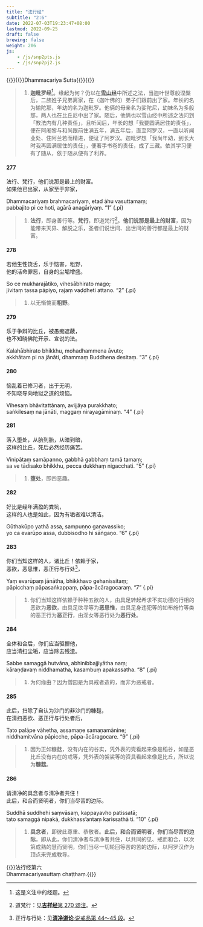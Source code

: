 ```yaml
---
title: "法行经"
subtitle: "2:6"
date: 2022-07-03T19:23:47+08:00
lastmod: 2022-09-25
draft: false
brewing: false
weight: 206
js:
    - /js/snp2pts.js
    - /js/snp2pj2.js
---
```



{{<subtitle>}}{{<suttalink src="snp2.6">}}Dhammacariya Sutta{{</suttalink>}}{{</subtitle>}}

> 1. **迦毗罗经**[^a-1]。缘起为何？仍以在[雪山经](../109/)中所述之法，当迦叶世尊般涅槃后，二族姓子兄弟离家，在（迦叶佛的）弟子们跟前出了家。年长的名为输陀那，年幼的名为迦毗罗。他俩的母亲名为娑陀尼，幼妹名为多般那，两人也在比丘尼中出了家。随后，他俩也以雪山经中所述之法问到「教法内有几种责任」，且听闻后，年长的想「我要圆满居住的责任」，便在阿阇黎与和尚跟前住满五年，满五年后，直至阿罗汉，一直以听闻业处、住阿兰若而精进，便证了阿罗汉。迦毗罗想「我尚年幼，到长大时我再圆满居住的责任」，便著手书卷的责任，成了三藏。依其学习便有了随从，依于随从便有了利养。

[^a-1]: 这是义注中的经题。

#### 277

法行、梵行，他们说那是最上的财富。  
如果他已出家，从家至于非家，

Dhammacariyaṃ brahmacariyaṃ, etad āhu vasuttamaṃ;  
pabbajito pi ce hoti, agārā anagāriyaṃ. <q>1</q>
{.pi}

> 1. **法行**，即身善行等。**梵行**，即道梵行[^277-1]。**他们说那是最上的财富**，因为能带来天界、解脱之乐，圣者们说世间、出世间的善行都是最上的财富。

[^277-1]: 道梵行：见[**吉祥经**第 270 颂注](../204/#270)。

#### 278

若他生性饶舌，乐于恼害，粗野，  
他的活命罪恶，自身的尘垢增盛。

So ce mukharajātiko, vihesābhirato mago;  
jīvitaṃ tassa pāpiyo, rajaṃ vaḍḍheti attano. <q>2</q>
{.pi}

> 1. 以无惭愧而**粗野**。

#### 279

乐于争辩的比丘，被愚痴遮蔽，  
也不知晓佛陀开示、宣说的法。

Kalahābhirato bhikkhu, mohadhammena āvuto;  
akkhātam pi na jānāti, dhammaṃ Buddhena desitaṃ. <q>3</q>
{.pi}

#### 280

恼乱着已修习者，出于无明，  
不知晓导向地狱之道的烦恼。

Vihesaṃ bhāvitattānaṃ, avijjāya purakkhato;  
saṅkilesaṃ na jānāti, maggaṃ nirayagāminaṃ. <q>4</q>
{.pi}

#### 281

落入堕处，从胎到胎，从暗到暗，  
这样的比丘，死后必然经历痛苦。

Vinipātaṃ samāpanno, gabbhā gabbhaṃ tamā tamaṃ;  
sa ve tādisako bhikkhu, pecca dukkhaṃ nigacchati. <q>5</q>
{.pi}

> 1. **堕处**，即四恶趣。

#### 282

好比是经年满盈的粪坑，  
这样的人也是如此，因为有垢者难以清洁。

Gūthakūpo yathā assa, sampuṇṇo gaṇavassiko;  
yo ca evarūpo assa, dubbisodho hi sāṅgaṇo. <q>6</q>
{.pi}

#### 283

你们当知这样的人，诸比丘！依赖于家，  
恶欲，恶思惟，恶正行与行处[^283-1]，

Yaṃ evarūpaṃ jānātha, bhikkhavo gehanissitaṃ;  
pāpicchaṃ pāpasaṅkappaṃ, pāpa-ācāragocaraṃ. <q>7</q>
{.pi}

> 1. 你们当知这样依赖于种种五欲的人，由具足转起希求不实功德的行相的恶欲为**恶欲**，由具足欲寻等为**恶思惟**，由具足身违犯等的如布施竹等类的恶正行为**恶正行**，由淫女等恶行处为**恶行处**。

[^283-1]: 正行与行处：见[**清净道论**·说戒品第 44～45 段](/visuddhimagga/01/#44)。

#### 284

全体和合后，你们应当驱摒他，  
应当清扫尘垢，应当除去残渣。

Sabbe samaggā hutvāna, abhinibbajjiyātha naṃ;  
kāraṇḍavaṃ niddhamatha, kasambuṃ apakassatha. <q>8</q>
{.pi}

> 1. 为何缘由？因为僧园是为具戒者造的，而非为恶戒者。

#### 285

此后，扫除了自认为沙门的非沙门的糠麸，  
在清扫恶欲、恶正行与行处者后，

Tato palāpe vāhetha, assamaṇe samaṇamānine;  
niddhamitvāna pāpicche, pāpa-ācāragocare. <q>9</q>
{.pi}

> 1. 因为正如糠麸，没有内在的谷实，凭外表的壳看起来像是稻谷，如是恶比丘没有内在的戒等，凭外表的袈裟等的资具看起来像是比丘，所以说为**糠麸**。

#### 286

请清净的具念者与清净者共住！  
此后，和合而贤明者，你们当尽苦的边际。

Suddhā suddhehi saṃvāsaṃ, kappayavho patissatā;  
tato samaggā nipakā, dukkhass’antaṃ karissathā ti. <q>10</q>
{.pi}

> 1. **具念者**，即彼此尊重、恭敬者。**此后，和合而贤明者，你们当尽苦的边际**，即从此，你们清净者与清净者共住，以共同的见、戒而和合，以次第成熟的慧而贤明，你们当尽一切轮回等苦的苦的边际，以阿罗汉作为顶点来完成教导。


{{<eof>}}法行经第六<br>Dhammacariyasuttaṃ chaṭṭhaṃ.{{</eof>}}